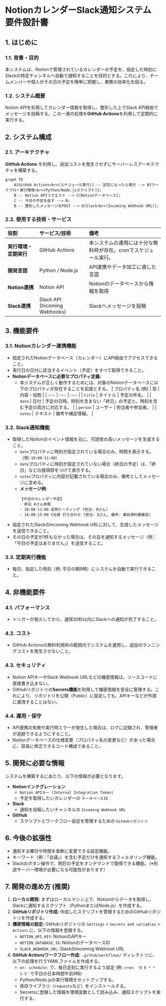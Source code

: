 # NotionカレンダーSlack通知システム 要件設計書

## 1. はじめに

### 1.1. 背景・目的
本システムは、Notionで管理されているカレンダーの予定を、指定した時刻にSlackの特定チャンネルへ自動で通知することを目的とする。これにより、チームメンバーや個人がその日の予定を簡単に把握し、業務の効率化を図る。

### 1.2. システム概要
Notion APIを利用してカレンダー情報を取得し、整形した上でSlack API経由でメッセージを投稿する。この一連の処理を**GitHub Actions**を利用して定期的に実行する。

## 2. システム構成

### 2.1. アーキテクチャ
**GitHub Actions** を利用し、追加コストを発生させずにサーバーレスアーキテクチャを構築する。

```mermaid
graph TD
    A[GitHub Actions<br>(スケジュール実行)] -- 定刻になったら実行 --> B{ワークフロー実行環境<br>(Python/Node.jsスクリプト)};
    B -- Notion APIリクエスト --> C[Notionデータベース];
    C -- 今日の予定を返す --> B;
    B -- 整形したメッセージをPOST --> D[Slack<br>(Incoming Webhook URL)];
```

### 2.2. 使用する技術・サービス
| 役割 | サービス/技術 | 備考 |
| :--- | :--- | :--- |
| **実行環境・定期実行** | GitHub Actions | 本システムの運用には十分な無料枠が存在。cronでスケジュール実行。 |
| **開発言語** | Python / Node.js | API連携やデータ加工に適した言語 |
| **Notion連携** | Notion API | Notionのデータベースから情報を取得 |
| **Slack連携** | Slack API (Incoming Webhooks) | Slackへメッセージを投稿 |

## 3. 機能要件

### 3.1. Notionカレンダー連携機能
-   指定されたNotionデータベース（カレンダー）にAPI経由でアクセスできること。
-   実行日の日付に該当するイベント（予定）をすべて取得できること。
-   **Notionデータベースに必要なプロパティ定義:**
    -   本システムが正しく動作するためには、対象のNotionデータベースに以下のプロパティが存在することを前提とする。
    | プロパティ名 (例) | 型 | 内容・役割 |
    | :--- | :--- | :--- |
    | `title` | タイトル | 予定の件名。 |
    | `date` | 日付 | 予定の日時。時刻を含まない「終日」の予定と、時刻を含む予定の両方に対応する。 |
    | `person` | ユーザー | 担当者や参加者。 |
    | `notes` | テキスト | 備考や補足情報。 |

### 3.2. Slack通知機能
-   取得したNotionのイベント情報を元に、可読性の高いメッセージを生成すること。
    -   `date`プロパティに時刻が設定されている場合のみ、時間を表示する。（例: `10:00-11:00`）
    -   `date`プロパティに時刻が設定されていない場合（終日の予定）は、「終日」などの接頭辞をつけて表示する。
    -   `notes`プロパティに内容が記載されている場合のみ、備考としてメッセージに含める。
    -   **メッセージ例:**
        ```
        【今日のカレンダー予定】
        - 終日 Aさん休暇
        - 10:00-11:00 定例ミーティング (担当: Bさん)
        - 14:00-15:00 C社様 打ち合わせ (担当: Dさん, 備考: 事前資料要確認)
        ```
-   指定されたSlackのIncoming Webhook URLに対して、生成したメッセージを送信できること。
-   その日の予定が1件もなかった場合は、その旨を通知するメッセージ（例：「今日の予定はありません」）を送信すること。

### 3.3. 定期実行機能
-   毎日、指定した時刻（例: 平日の朝9時）にシステムを自動で実行できること。

## 4. 非機能要件

### 4.1. パフォーマンス
-   トリガーが発火してから、通常30秒以内にSlackへの通知が完了すること。

### 4.2. コスト
-   GitHub Actionsの無料利用枠の範囲内でシステムを運用し、追加のランニングコストを発生させないこと。

### 4.3. セキュリティ
-   Notion APIキーやSlack Webhook URLなどの機密情報は、ソースコードに直接書き込まない。
-   GitHubリポジトリの**Secrets機能**を利用して機密情報を安全に管理する。これにより、リポジトリを公開（Public）に設定しても、APIキーなどが外部に漏洩することはない。

### 4.4. 運用・保守
-   API連携の失敗や実行時エラーが発生した場合は、ログに記録され、管理者が追跡できるようにすること。
-   Notionデータベースの仕様変更（プロパティ名の変更など）があった場合に、容易に修正できるコード構成であること。

## 5. 開発に必要な情報
システムを構築するにあたり、以下の情報が必要となります。
-   **Notionインテグレーション**
    -   `Notion APIキー (Internal Integration Token)`
    -   予定を取得したいカレンダーの `データベースID`
-   **Slack**
    -   通知を投稿したいチャンネルの `Incoming Webhook URL`
-   **GitHub**
    -   スクリプトとワークフロー設定を管理するための `GitHubリポジトリ`

## 6. 今後の拡張性
-   通知する曜日や時間を柔軟に変更できる設定機能。
-   キーワード（例：「会議」）を含む予定だけを通知するフィルタリング機能。
-   Slackのボタン操作で、明日の予定をオンデマンドで取得できる機能。（※別途サーバー環境が必要になる可能性があります）

## 7. 開発の進め方 (推奨)
1.  **ローカル開発:** まずはローカルマシン上で、Notionからデータを取得し、Slackに通知するスクリプト（PythonまたはNode.js）を作成する。
2.  **GitHubリポジトリ作成:** 作成したスクリプトを管理するためのGitHubリポジトリを作成する。
3.  **機密情報の設定:** GitHubリポジトリの `Settings` > `Secrets and variables` > `Actions` に、以下の情報を登録する。
    -   `NOTION_API_KEY`: NotionのAPIキー
    -   `NOTION_DATABASE_ID`: NotionのデータベースID
    -   `SLACK_WEBHOOK_URL`: SlackのIncoming Webhook URL
4.  **GitHub Actionsワークフロー作成:** `.github/workflows/` ディレクトリに、以下の処理を行うYAMLファイルを作成する。
    -   `on: schedule:` で、毎日定刻に実行するよう設定 (例: `cron: '0 0 * * 1-5'` で平日の日本時間午前9時)
    -   Python/Node.jsの実行環境をセットアップする。
    -   依存ライブラリ（`requests`など）をインストールする。
    -   Secretsに登録した情報を環境変数として読み込み、通知スクリプトを実行する。
